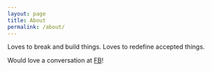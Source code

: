 ```yaml
---
layout: page
title: About
permalink: /about/
---
```


Loves to break and build things.
Loves to redefine accepted things.

Would love a conversation at <a href="https://www.facebook.com/rounakdatta">FB</a>!